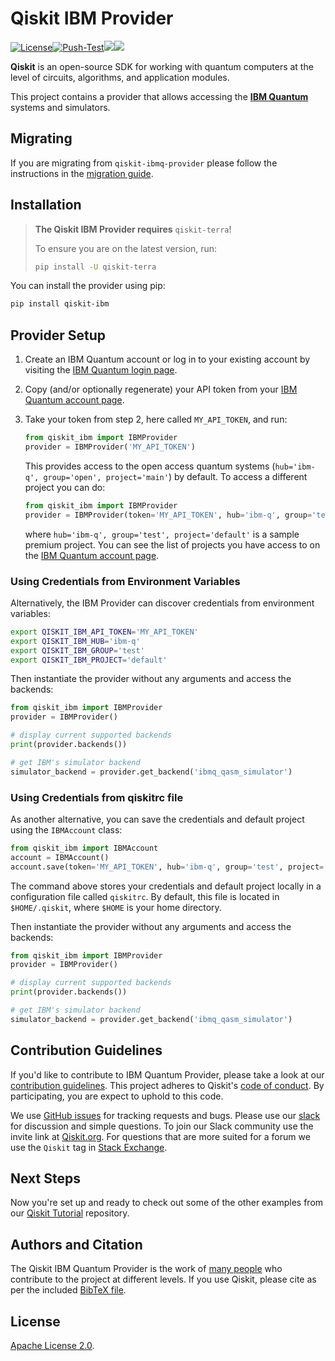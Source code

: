# Qiskit IBM Provider

[![License](https://img.shields.io/github/license/Qiskit-Partners/qiskit-ibm.svg?style=popout-square)](https://opensource.org/licenses/Apache-2.0)[![Push-Test](https://github.com/Qiskit-Partners/qiskit-ibm/actions/workflows/main.yml/badge.svg)](https://github.com/Qiskit-Partners/qiskit-ibm/actions/workflows/main.yml)[![](https://img.shields.io/github/release/Qiskit-Partners/qiskit-ibm.svg?style=popout-square)](https://github.com/Qiskit-Partners/qiskit-ibm/releases)[![](https://img.shields.io/pypi/dm/qiskit-ibm.svg?style=popout-square)](https://pypi.org/project/qiskit-ibm/)

**Qiskit** is an open-source SDK for working with quantum computers at the level of circuits, algorithms, and application modules.

This project contains a provider that allows accessing the **[IBM Quantum]**
systems and simulators.

## Migrating
If you are migrating from `qiskit-ibmq-provider` please follow the instructions in the [migration guide].

## Installation

> **The Qiskit IBM Provider requires** `qiskit-terra`!
>
> To ensure you are on the latest version, run:
>
> ```bash
> pip install -U qiskit-terra
> ```

You can install the provider using pip:

```bash
pip install qiskit-ibm
```

## Provider Setup

1. Create an IBM Quantum account or log in to your existing account by visiting the [IBM Quantum login page].

1. Copy (and/or optionally regenerate) your API token from your
   [IBM Quantum account page].

1. Take your token from step 2, here called `MY_API_TOKEN`, and run:

   ```python
   from qiskit_ibm import IBMProvider
   provider = IBMProvider('MY_API_TOKEN')
   ```

   This provides access to the open access quantum systems (`hub='ibm-q', group='open', project='main'`) by default. To access a different project you can do:

   ```python
   from qiskit_ibm import IBMProvider
   provider = IBMProvider(token='MY_API_TOKEN', hub='ibm-q', group='test', project='default')
   ```

   where `hub='ibm-q', group='test', project='default'` is a sample premium project. You can see the list of projects you have access to on the [IBM Quantum account page].

### Using Credentials from Environment Variables
Alternatively, the IBM Provider can discover credentials from environment variables:
```bash
export QISKIT_IBM_API_TOKEN='MY_API_TOKEN'
export QISKIT_IBM_HUB='ibm-q'
export QISKIT_IBM_GROUP='test'
export QISKIT_IBM_PROJECT='default'
```

Then instantiate the provider without any arguments and access the backends:
```python
from qiskit_ibm import IBMProvider
provider = IBMProvider()

# display current supported backends
print(provider.backends())

# get IBM's simulator backend
simulator_backend = provider.get_backend('ibmq_qasm_simulator')
```

### Using Credentials from qiskitrc file
As another alternative, you can save the credentials and default project using the `IBMAccount` class:

```python
from qiskit_ibm import IBMAccount
account = IBMAccount()
account.save(token='MY_API_TOKEN', hub='ibm-q', group='test', project='default')
```

The command above stores your credentials and default project locally in a configuration file called `qiskitrc`.
By default, this file is located in `$HOME/.qiskit`, where `$HOME` is your home directory.

Then instantiate the provider without any arguments and access the backends:
```python
from qiskit_ibm import IBMProvider
provider = IBMProvider()

# display current supported backends
print(provider.backends())

# get IBM's simulator backend
simulator_backend = provider.get_backend('ibmq_qasm_simulator')
```

## Contribution Guidelines

If you'd like to contribute to IBM Quantum Provider, please take a look at our
[contribution guidelines]. This project adheres to Qiskit's [code of conduct].
By participating, you are expect to uphold to this code.

We use [GitHub issues] for tracking requests and bugs. Please use our [slack]
for discussion and simple questions. To join our Slack community use the
invite link at [Qiskit.org]. For questions that are more suited for a forum we
use the `Qiskit` tag in [Stack Exchange].

## Next Steps

Now you're set up and ready to check out some of the other examples from our
[Qiskit Tutorial] repository.

## Authors and Citation

The Qiskit IBM Quantum Provider is the work of [many people] who contribute to the
project at different levels. If you use Qiskit, please cite as per the included
[BibTeX file].

## License

[Apache License 2.0].


[IBM Quantum]: https://www.ibm.com/quantum-computing/
[IBM Quantum login page]:  https://quantum-computing.ibm.com/login
[IBM Quantum account page]: https://quantum-computing.ibm.com/account
[contribution guidelines]: https://github.com/Qiskit-Partners/qiskit-ibm/blob/main/CONTRIBUTING.md
[code of conduct]: https://github.com/Qiskit-Partners/qiskit-ibm/blob/main/CODE_OF_CONDUCT.md
[GitHub issues]: https://github.com/Qiskit-Partners/qiskit-ibm/issues
[slack]: https://qiskit.slack.com
[Qiskit.org]: https://qiskit.org
[Stack Exchange]: https://quantumcomputing.stackexchange.com/questions/tagged/qiskit
[Qiskit Tutorial]: https://github.com/Qiskit/qiskit-tutorial
[many people]: https://github.com/Qiskit-Partners/qiskit-ibm/graphs/contributors
[BibTeX file]: https://github.com/Qiskit/qiskit/blob/master/Qiskit.bib
[Apache License 2.0]: https://github.com/Qiskit-Partners/qiskit-ibm/blob/main/LICENSE.txt
[migration guide]: https://github.com/Qiskit-Partners/qiskit-ibm/blob/main/MIGRATING.md
